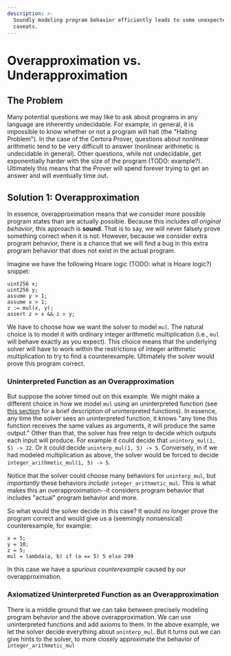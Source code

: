 ```yaml
---
description: >-
  Soundly modeling program behavior efficiently leads to some unexpected
  caveats.
---
```


# Overapproximation vs. Underapproximation

## The Problem

Many potential questions we may like to ask about programs in any language are inherently undecidable. For example, in general, it is impossible to know whether or not a program will halt \(the "Halting Problem"\). In the case of the Certora Prover, questions about nonlinear arithmetic tend to be very difficult to answer \(nonlinear arithmetic is undecidable in general\). Other questions, while not undecidable, get exponentially harder with the size of the program \(TODO: example?\). Ultimately this means that the Prover will spend forever trying to get an answer and will eventually time out.

## Solution 1: Overapproximation

In essence, overapproximation means that we consider _more_ possible program states than are actually possible. Because this includes _all original behavior_, this approach is **sound**. That is to say, we will never falsely prove something correct when it is not. However, because we consider extra program behavior, there is a chance that we will find a bug in this extra program behavior that does not exist in the actual program.

Imagine we have the following Hoare logic \(TODO: what is Hoare logic?\) snippet:

```text
uint256 x;
uint256 y;
assume y > 1;
assume x > 1;
z := mul(x, y);
assert z > x && z > y;
```

We have to choose how we want the solver to model `mul`. The natural choice is to model it with ordinary integer arithmetic multiplication \(i.e., `mul` will behave exactly as you expect\). This choice means that the underlying solver will have to work within the restrictions of integer arithmetic multiplication to try to find a counterexample.  Ultimately the solver would prove this program correct.

### Uninterpreted Function as an Overapproximation

But suppose the solver timed out on this example. We might make a different choice in how we model `mul` using an uninterpreted function \(see [this section](ghosts/ghost-functions.md#uninterpreted-functions) for a brief description of uninterpreted functions\). In essence, any time the solver sees an uninterpreted function, it knows "any time this function receives the same values as arguments, it will produce the same output." Other than that, the solver has free reign to decide which outputs each input will produce. For example it could decide that `uninterp_mul(1, 5) -> 22`. Or it could decide `uninterp_mul(1, 5) -> 5`. Conversely, in if we had modeled multiplication as above, the solver would be forced to decide `integer_arithmetic_mul(1, 5) -> 5`. 

Notice that the solver could choose many behaviors for `uninterp_mul`, but _importantly_ these behaviors _include_ `integer_arithmetic_mul`. This is what makes this an overapproximation--it considers program behavior that includes "actual" program behavior and more.

So what would the solver decide in this case? It would no longer prove the program correct and would give us a \(seemingly nonsensical\) counterexample, for example:

```text
x = 5;
y = 10;
z = 5;
mul = lambda(a, b) if (a == 5) 5 else 299
```

In this case we have a _spurious counterexample_ caused by our overapproximation.

### Axiomatized Uninterpreted Function as an Overapproximation

There is a middle ground that we can take between precisely modeling program behavior and the above overapproximation. We can use uninterpreted functions and add axioms to them. In the above example, we let the solver decide everything about `uninterp_mul`. But it turns out we can give hints to the solver, to more closely approximate the behavior of `integer_arithmetic_mul`

